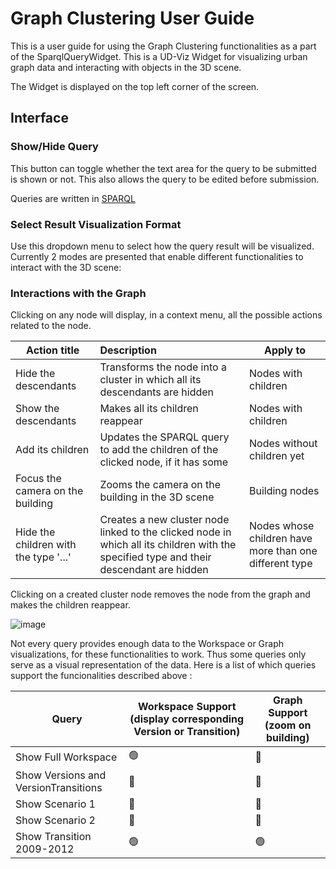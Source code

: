 # Graph Clustering User Guide
This is a user guide for using the Graph Clustering functionalities as a part of the SparqlQueryWidget. This is a UD-Viz Widget for visualizing urban graph data and interacting with objects in the 3D scene.

The Widget is displayed on the top left corner of the screen.

## Interface

### Show/Hide Query
This button can toggle whether the text area for the query to be submitted is shown or not. This also allows the query to be edited before submission.

Queries are written in [SPARQL](https://www.w3.org/TR/sparql11-query/)

### Select Result Visualization Format
Use this dropdown menu to select how the query result will be visualized. Currently 2 modes are presented that enable different functionalities to interact with the 3D scene:

### Interactions with the Graph
Clicking on any node will display, in a context menu, all the possible actions related to the node.

| Action title                          | Description                                                                                                                             | Apply to                                               |
| ------------------------------------- |:--------------------------------------------------------------------------------------------------------------------------------------- | ------------------------------------------------------ |
| Hide the descendants                  | Transforms the node into a cluster in which all its descendants are hidden                                                              | Nodes with children                                    |
| Show the descendants                  | Makes all its children reappear                                                                                                         | Nodes with children                                    |
| Add its children                      | Updates the SPARQL query to add the children of the clicked node, if it has some                                                        | Nodes without children yet                             |
| Focus the camera on the building      | Zooms the camera on the building in the 3D scene                                                                                        | Building nodes                                         |
| Hide the children with the type '...' | Creates a new cluster node linked to the clicked node in which all its children with the specified type and their descendant are hidden | Nodes whose children have more than one different type | 

Clicking on a created cluster node removes the node from the graph and makes the children reappear.

![image](url)


Not every query provides enough data to the Workspace or Graph visualizations, for these functionalities to work. Thus some queries only serve as a visual representation of the data. Here is a list of which queries support the funcionalities described above :

| Query                                | Workspace Support (display corresponding Version or Transition) | Graph Support (zoom on building) |
| ------------------------------------ | --------------------------------------------------------------- | -------------------------------- |
| Show Full Workspace                  | 🟢                                                              | 🔴                                |
| Show Versions and VersionTransitions | 🔴                                                              | 🔴                                |
| Show Scenario 1                      | 🔴                                                               | 🔴                                |
| Show Scenario 2                      | 🔴                                                               | 🔴                                |
| Show Transition 2009-2012            | 🟢                                                               | 🟢                                |
